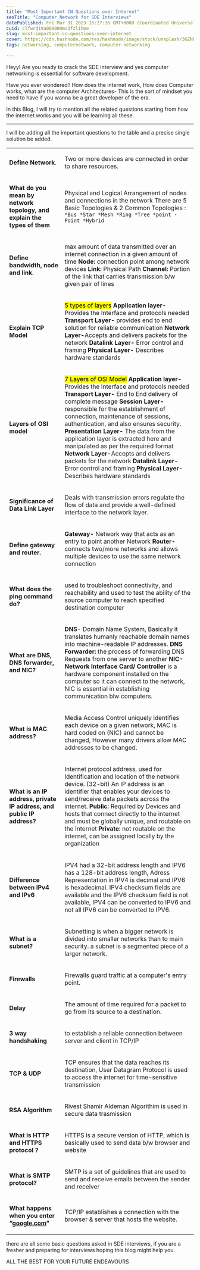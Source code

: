```yaml
---
title: "Most Important CN Questions over Internet"
seoTitle: "Computer Network for SDE Interviews"
datePublished: Fri Mar 31 2023 16:27:36 GMT+0000 (Coordinated Universal Time)
cuid: clfwrd19a000009ms3fzl1hme
slug: most-important-cn-questions-over-internet
cover: https://cdn.hashnode.com/res/hashnode/image/stock/unsplash/3GZNPBLImWc/upload/cec97b3dce8871f0a27ff2c524d6ccd3.jpeg
tags: networking, computernetwork, computer-networking

---
```


Heyy! Are you ready to crack the SDE interview and yes computer networking is essential for software development.

Have you ever wondered? How does the internet work, How does Computer works, what are the computer Architectures- This is the sort of mindset you need to have if you wanna be a great developer of the era.

In this Blog, I will try to mention all the related questions starting from how the internet works and you will be learning all these.

---

I will be adding all the important questions to the table and a precise single solution be added.

<table><tbody><tr><td colspan="1" rowspan="1"><p><strong>Define Network</strong>.</p></td><td colspan="1" rowspan="1" colwidth="787"><p>Two or more devices are connected in order to share resources.</p></td></tr><tr><td colspan="1" rowspan="1"><p><strong>What do you mean by network topology, and explain the types of them</strong></p></td><td colspan="1" rowspan="1" colwidth="787"><p>Physical and Logical Arrangement of nodes and connections in the network There are 5 Basic Topologies &amp; 2 Common Topologies : <code>*Bus *Star *Mesh *Ring *Tree *point -Point *Hybrid</code></p></td></tr><tr><td colspan="1" rowspan="1"><p><strong>Define bandwidth, node and link.</strong></p></td><td colspan="1" rowspan="1" colwidth="787"><p>max amount of data transmitted over an internet connection in a given amount of time <strong>Node:</strong> connection point among network devices <strong>Link: </strong>Physical Path <strong>Channel: </strong>Portion of the link that carries transmission b/w given pair of lines</p></td></tr><tr><td colspan="1" rowspan="1"><p><strong>Explain TCP Model</strong></p></td><td colspan="1" rowspan="1" colwidth="787"><p><mark>5 types of layers</mark><strong> Application layer- </strong>Provides the Interface and protocols needed <strong>Transport Layer-</strong> provides end to end solution for reliable communication <strong>Network Layer-</strong>Accepts and delivers packets for the network <strong>Datalink Layer-</strong> Error control and framing <strong>Physical Layer-</strong> Describes hardware standards</p></td></tr><tr><td colspan="1" rowspan="1"><p><strong>Layers of OSI model&nbsp;</strong></p></td><td colspan="1" rowspan="1" colwidth="787"><p><mark>7 Layers of OSI Model</mark> <strong>Application layer- </strong>Provides the Interface and protocols needed <strong>Transport Layer-</strong> End to End delivery of complete message <strong>Session Layer- </strong>responsible for the establishment of connection, maintenance of sessions, authentication, and also ensures security.&nbsp; <strong>Presentation Layer-</strong> The data from the application layer is extracted here and manipulated as per the required format <strong>Network Layer-</strong>Accepts and delivers packets for the network <strong>Datalink Layer-</strong> Error control and framing <strong>Physical Layer-</strong> Describes hardware standards</p></td></tr><tr><td colspan="1" rowspan="1"><p><strong>Significance of Data Link Layer</strong></p></td><td colspan="1" rowspan="1" colwidth="787"><p>Deals with transmission errors regulate the flow of data and provide a well-defined interface to the network layer.</p></td></tr><tr><td colspan="1" rowspan="1"><p><strong>Define gateway and router.&nbsp;</strong></p></td><td colspan="1" rowspan="1" colwidth="787"><p><strong>Gateway-</strong> Network way that acts as an entry to point another Network <strong>Router-</strong> connects two/more networks and allows multiple devices to use the same network connection</p></td></tr><tr><td colspan="1" rowspan="1"><p><strong>What does the ping command do?</strong></p></td><td colspan="1" rowspan="1" colwidth="787"><p>used to troubleshoot connectivity, and reachability and used to test the ability of the source computer to reach specified destination computer</p></td></tr><tr><td colspan="1" rowspan="1"><p><strong>What are DNS, DNS forwarder, and NIC?</strong></p></td><td colspan="1" rowspan="1" colwidth="787"><p><strong>DNS-</strong> Domain Name System, Basically it translates humanly reachable domain names into machine-readable IP addresses. <strong>DNS Forwarder:</strong> the process of forwarding DNS Requests from one server to another <strong>NIC- Network Interface Card/ Controller</strong> is a hardware component installed on the computer so it can connect to the network, NIC is essential in establishing communication blw computers.</p></td></tr><tr><td colspan="1" rowspan="1"><p><strong>What is MAC address?</strong></p></td><td colspan="1" rowspan="1" colwidth="787"><p>Media Access Control uniquely identifies each device on a given network, MAC is hard coded on (NIC) and cannot be changed, However many drivers allow MAC addresses to be changed.</p></td></tr><tr><td colspan="1" rowspan="1"><p><strong>What is an IP address, private IP address, and public IP address?</strong></p></td><td colspan="1" rowspan="1" colwidth="787"><p>Internet protocol address, used for Identification and location of the network device. (32-bit) An IP address is an identifier that enables your devices to send/receive data packets across the internet. <strong>Public:</strong> Required by Devices and hosts that connect directly to the internet and must be globally unique, and routable on the Internet <strong>Private: </strong>not routable on the internet, can be assigned locally by the organization</p></td></tr><tr><td colspan="1" rowspan="1"><p><strong>Difference between IPv4 and IPv6</strong></p></td><td colspan="1" rowspan="1" colwidth="787"><p>IPV4 had a 32-bit address length and IPV6 has a 128-bit address length, Adress Representation in IPV4 is decimal and IPV6 is hexadecimal. IPV4 checksum fields are available and the IPV6 checksum field is not available, IPV4 can be converted to IPV6 and not all IPV6 can be converted to IPV6.</p></td></tr><tr><td colspan="1" rowspan="1"><p><strong>What is a subnet?</strong></p></td><td colspan="1" rowspan="1" colwidth="787"><p>Subnetting is when a bigger network is divided into smaller networks than to main security. a subnet is a segmented piece of a larger network.</p></td></tr><tr><td colspan="1" rowspan="1"><p><strong>Firewalls</strong></p></td><td colspan="1" rowspan="1" colwidth="787"><p>Firewalls guard traffic at a computer's entry point.</p></td></tr><tr><td colspan="1" rowspan="1"><p><strong>Delay</strong></p></td><td colspan="1" rowspan="1" colwidth="787"><p>The amount of time required for a packet to go from its source to a destination.</p></td></tr><tr><td colspan="1" rowspan="1"><p><strong>3 way handshaking</strong></p></td><td colspan="1" rowspan="1" colwidth="787"><p>to establish a reliable connection between server and client in TCP/IP</p></td></tr><tr><td colspan="1" rowspan="1"><p><strong>TCP &amp; UDP</strong></p></td><td colspan="1" rowspan="1" colwidth="787"><p>TCP ensures that the data reaches its destination, User Datagram Protocol is used to access the internet for time-sensitive transmission</p></td></tr><tr><td colspan="1" rowspan="1"><p><strong>RSA Algorithm</strong></p></td><td colspan="1" rowspan="1" colwidth="787"><p>Rivest Shamir Aldeman Algorithim is used in secure data trasmission</p></td></tr><tr><td colspan="1" rowspan="1"><p><strong>What is HTTP and HTTPS protocol ?</strong></p></td><td colspan="1" rowspan="1" colwidth="787"><p>HTTPS is a secure version of HTTP, which is basically used to send data b/w browser and website</p></td></tr><tr><td colspan="1" rowspan="1"><p><strong>What is SMTP protocol?</strong></p></td><td colspan="1" rowspan="1" colwidth="787"><p>SMTP is a set of guidelines that are used to send and receive emails between the sender and receiver</p></td></tr><tr><td colspan="1" rowspan="1"><p><strong>What happens when you enter “</strong><a target="_blank" rel="noopener noreferrer nofollow" href="http://google.com" style="pointer-events: none"><strong>google.com</strong></a><strong>”</strong></p></td><td colspan="1" rowspan="1" colwidth="787"><p>TCP/IP establishes a connection with the browser &amp; server that hosts the website.</p></td></tr></tbody></table>

there are all some basic questions asked in SDE interviews, if you are a fresher and preparing for interviews hoping this blog might help you.

ALL THE BEST FOR YOUR FUTURE ENDEAVOURS